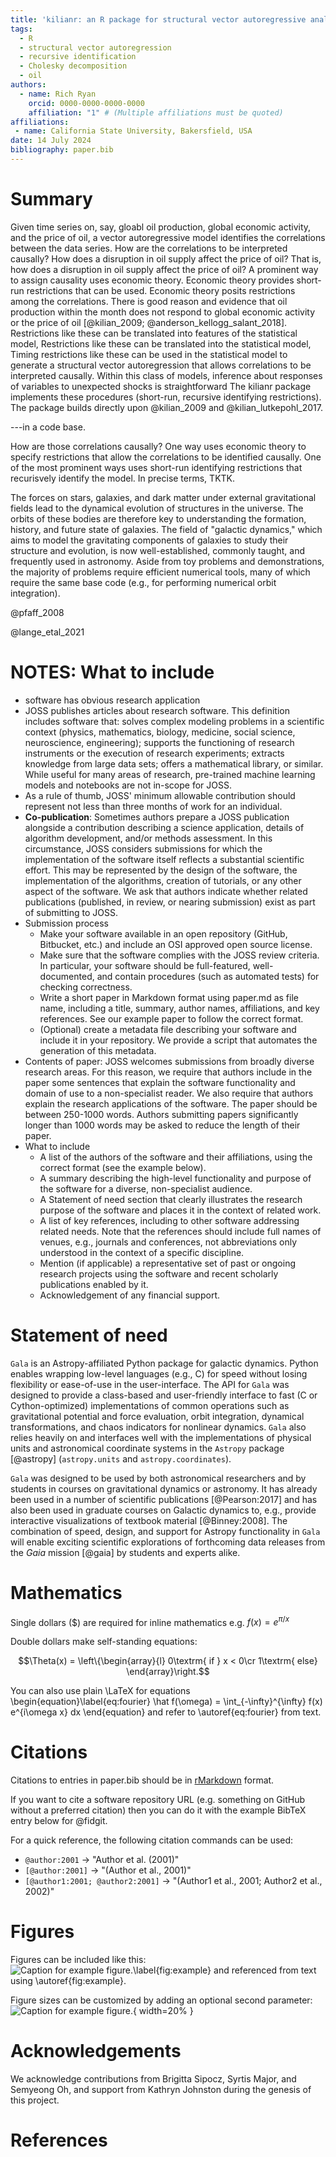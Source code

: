 ```yaml
---
title: 'kilianr: an R package for structural vector autoregressive analysis'
tags:
  - R
  - structural vector autoregression
  - recursive identification
  - Cholesky decomposition
  - oil
authors:
  - name: Rich Ryan
    orcid: 0000-0000-0000-0000
    affiliation: "1" # (Multiple affiliations must be quoted)
affiliations:
 - name: California State University, Bakersfield, USA
date: 14 July 2024
bibliography: paper.bib
---
```


# Summary

<!---
short-cut for inserting citation:
Ctrl + Alt + ]
-->

Given time series on, say, gloabl oil production, global economic activity, and the price of oil,
a vector autoregressive model identifies the correlations between the data series.
How are the correlations to be interpreted causally?
How does a disruption in oil supply affect the price of oil?
That is, how does a disruption in oil supply affect the price of oil?
A prominent way to assign causality uses economic theory.
Economic theory provides short-run restrictions that can be used.
Economic theory posits restrictions among the correlations.
There is good reason and evidence that oil production within the month
does not respond to global economic activity or the price of oil [@kilian_2009; @anderson_kellogg_salant_2018].
Restrictions like these can be translated into features of the statistical model,
Restrictions like these can be translated into the statistical model,
Timing restrictions like these can be used in the statistical model to
generate a structural vector autoregression that allows correlations to be interpreted causally.
Within this class of models,
inference about responses of variables to unexpected shocks is straightforward
The kilianr package implements these procedures (short-run, recursive identifying restrictions).
The package builds directly upon @kilian_2009 and @kilian_lutkepohl_2017.

---in a code base.

How are those correlations causally?
One way uses economic theory to specify restrictions that allow
the correlations to be identified causally.
One of the most prominent ways uses short-run identifying restrictions that
recurisvely identify the model.
In precise terms, TKTK.


The forces on stars, galaxies, and dark matter under external gravitational
fields lead to the dynamical evolution of structures in the universe. The orbits
of these bodies are therefore key to understanding the formation, history, and
future state of galaxies. The field of "galactic dynamics," which aims to model
the gravitating components of galaxies to study their structure and evolution,
is now well-established, commonly taught, and frequently used in astronomy.
Aside from toy problems and demonstrations, the majority of problems require
efficient numerical tools, many of which require the same base code (e.g., for
performing numerical orbit integration).

@pfaff_2008

@lange_etal_2021


# NOTES: What to include

- software has obvious research application
- JOSS publishes articles about research software. This definition includes software that: solves complex modeling problems in a scientific context (physics, mathematics, biology, medicine, social science, neuroscience, engineering); supports the functioning of research instruments or the execution of research experiments; extracts knowledge from large data sets; offers a mathematical library, or similar. While useful for many areas of research, pre-trained machine learning models and notebooks are not in-scope for JOSS.
- As a rule of thumb, JOSS' minimum allowable contribution should represent not less than three months of work for an individual.
- **Co-publication**: Sometimes authors prepare a JOSS publication alongside a contribution describing a science application, details of algorithm development, and/or methods assessment. In this circumstance, JOSS considers submissions for which the implementation of the software itself reflects a substantial scientific effort. This may be represented by the design of the software, the implementation of the algorithms, creation of tutorials, or any other aspect of the software. We ask that authors indicate whether related publications (published, in review, or nearing submission) exist as part of submitting to JOSS.
- Submission process
  - Make your software available in an open repository (GitHub, Bitbucket, etc.) and include an OSI approved open source license.
  - Make sure that the software complies with the JOSS review criteria. In particular, your software should be full-featured, well-documented, and      contain procedures (such as automated tests) for checking correctness.
  - Write a short paper in Markdown format using paper.md as file name, including a title, summary, author names, affiliations, and key references.     See our example paper to follow the correct format.
  - (Optional) create a metadata file describing your software and include it in your repository. We provide a script that automates the generation      of this metadata.
- Contents of paper: JOSS welcomes submissions from broadly diverse research areas. For this reason, we require that authors include in the paper some sentences that explain the software functionality and domain of use to a non-specialist reader. We also require that authors explain the research applications of the software. The paper should be between 250-1000 words. Authors submitting papers significantly longer than 1000 words may be asked to reduce the length of their paper.
- What to include
  - A list of the authors of the software and their affiliations, using the correct format (see the example below).
  - A summary describing the high-level functionality and purpose of the software for a diverse, non-specialist audience.
  - A Statement of need section that clearly illustrates the research purpose of the software and places it in the context of related work.
  - A list of key references, including to other software addressing related needs. Note that the references should include full names of venues, e.g., journals and conferences, not abbreviations only understood in the context of a specific discipline.
  - Mention (if applicable) a representative set of past or ongoing research projects using the software and recent scholarly publications enabled by it.
  - Acknowledgement of any financial support.




# Statement of need



`Gala` is an Astropy-affiliated Python package for galactic dynamics. Python
enables wrapping low-level languages (e.g., C) for speed without losing
flexibility or ease-of-use in the user-interface. The API for `Gala` was
designed to provide a class-based and user-friendly interface to fast (C or
Cython-optimized) implementations of common operations such as gravitational
potential and force evaluation, orbit integration, dynamical transformations,
and chaos indicators for nonlinear dynamics. `Gala` also relies heavily on and
interfaces well with the implementations of physical units and astronomical
coordinate systems in the `Astropy` package [@astropy] (`astropy.units` and
`astropy.coordinates`).

`Gala` was designed to be used by both astronomical researchers and by
students in courses on gravitational dynamics or astronomy. It has already been
used in a number of scientific publications [@Pearson:2017] and has also been
used in graduate courses on Galactic dynamics to, e.g., provide interactive
visualizations of textbook material [@Binney:2008]. The combination of speed,
design, and support for Astropy functionality in `Gala` will enable exciting
scientific explorations of forthcoming data releases from the *Gaia* mission
[@gaia] by students and experts alike.

# Mathematics

Single dollars ($) are required for inline mathematics e.g. $f(x) = e^{\pi/x}$

Double dollars make self-standing equations:

$$\Theta(x) = \left\{\begin{array}{l}
0\textrm{ if } x < 0\cr
1\textrm{ else}
\end{array}\right.$$

You can also use plain \LaTeX for equations
\begin{equation}\label{eq:fourier}
\hat f(\omega) = \int_{-\infty}^{\infty} f(x) e^{i\omega x} dx
\end{equation}
and refer to \autoref{eq:fourier} from text.

# Citations

Citations to entries in paper.bib should be in
[rMarkdown](http://rmarkdown.rstudio.com/authoring_bibliographies_and_citations.html)
format.

If you want to cite a software repository URL (e.g. something on GitHub without a preferred
citation) then you can do it with the example BibTeX entry below for @fidgit.

For a quick reference, the following citation commands can be used:
- `@author:2001`  ->  "Author et al. (2001)"
- `[@author:2001]` -> "(Author et al., 2001)"
- `[@author1:2001; @author2:2001]` -> "(Author1 et al., 2001; Author2 et al., 2002)"

# Figures

Figures can be included like this:
![Caption for example figure.\label{fig:example}](figure.png)
and referenced from text using \autoref{fig:example}.

Figure sizes can be customized by adding an optional second parameter:
![Caption for example figure.](figure.png){ width=20% }

# Acknowledgements

We acknowledge contributions from Brigitta Sipocz, Syrtis Major, and Semyeong
Oh, and support from Kathryn Johnston during the genesis of this project.

# References
